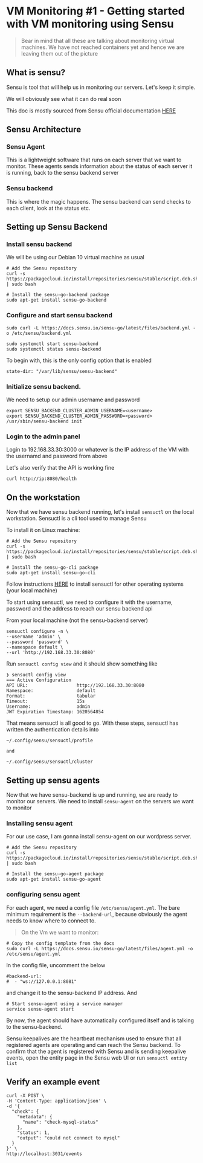# VM Monitoring #1 - Getting started with VM monitoring using Sensu

> Bear in mind that all these are talking about monitoring virtual machines. We have not reached
containers yet and hence we are leaving them out of the picture

## What is sensu?

Sensu is tool that will help us in monitoring our servers. Let's keep it simple.

We will obviously see what it can do real soon


This doc is mostly sourced from Sensu official documentation [HERE](https://docs.sensu.io/sensu-go/latest/operations/deploy-sensu/install-sensu/)


## Sensu Architecture

### Sensu Agent

This is a lightweight software that runs on each server that we want to monitor.
These agents sends information about the status of each server it is running, back to the
sensu backend server

### Sensu backend

This is where the magic happens. The sensu backend can send checks to each client, 
look at the status etc. 


## Setting up Sensu Backend

### Install sensu backend

We will be using our Debian 10 virtual machine as usual

```
# Add the Sensu repository
curl -s https://packagecloud.io/install/repositories/sensu/stable/script.deb.sh | sudo bash

# Install the sensu-go-backend package
sudo apt-get install sensu-go-backend
```

### Configure and start sensu backend

```
sudo curl -L https://docs.sensu.io/sensu-go/latest/files/backend.yml -o /etc/sensu/backend.yml

sudo systemctl start sensu-backend
sudo systemctl status sensu-backend
```


To begin with, this is the only config option that is enabled

```
state-dir: "/var/lib/sensu/sensu-backend"
```

### Initialize sensu backend.

We need to setup our admin username and password

```
export SENSU_BACKEND_CLUSTER_ADMIN_USERNAME=<username>
export SENSU_BACKEND_CLUSTER_ADMIN_PASSWORD=<password>
/usr/sbin/sensu-backend init
```


### Login to the admin panel

Login to 192.168.33.30:3000 or whatever is the IP address of the VM with the usernamd
and password from above

Let's also verify that the API is working fine

```
curl http://ip:8080/health
```


## On the workstation

Now that we have sensu backend running, let's install `sensuctl` on the local workstation.
Sensuctl is a cli tool used to manage Sensu

To install it on Linux machine:

```
# Add the Sensu repository
curl -s https://packagecloud.io/install/repositories/sensu/stable/script.deb.sh | sudo bash

# Install the sensu-go-cli package
sudo apt-get install sensu-go-cli
```
Follow instructions [HERE](https://docs.sensu.io/sensu-go/latest/operations/deploy-sensu/install-sensu/#install-sensuctl) to install
sensuctl for other operating systems (your local machine)


To start using sensuctl, we need to configure it with the username, password and the
address to reach our sensu backend api


From your local machine (not the sensu-backend server)
```
sensuctl configure -n \
--username 'admin' \
--password 'password' \
--namespace default \
--url 'http://192.168.33.30:8080'
```

Run `sensuctl config view` and it should show something like

```
❯ sensuctl config view
=== Active Configuration
API URL:                  http://192.168.33.30:8080
Namespace:                default
Format:                   tabular
Timeout:                  15s
Username:                 admin
JWT Expiration Timestamp: 1620564854
```

That means sensuctl is all good to go. With these steps, sensuctl has written the authentication details into 
```
~/.config/sensu/sensuctl/profile

and

~/.config/sensu/sensuctl/cluster
```


## Setting up sensu agents

Now that we have sensu-backend is up and running, we are ready to monitor our servers.
We need to install `sensu-agent` on the servers we want to monitor


### Installing sensu agent
For our use case, I am gonna install sensu-agent on our wordpress server.

```
# Add the Sensu repository
curl -s https://packagecloud.io/install/repositories/sensu/stable/script.deb.sh | sudo bash

# Install the sensu-go-agent package
sudo apt-get install sensu-go-agent
```

### configuring sensu agent

For each agent, we need a config file `/etc/sensu/agent.yml`. The bare minimum requirement is the `--backend-url`, because obviously the agent needs to know where to connect to.

> On the Vm we want to monitor:

```
# Copy the config template from the docs
sudo curl -L https://docs.sensu.io/sensu-go/latest/files/agent.yml -o /etc/sensu/agent.yml
```

In the config file, uncomment the below
```
#backend-url:
#  - "ws://127.0.0.1:8081"
```
and change it to the sensu-backend IP address. And
```
# Start sensu-agent using a service manager
service sensu-agent start
```

By now, the agent should have automatically configured itself and is talking to the sensu-backend. 

Sensu keepalives are the heartbeat mechanism used to ensure that all registered agents are operating and can reach the Sensu backend. To confirm that the agent is registered with Sensu and is sending keepalive events, open the entity page in the Sensu web UI or run `sensuctl entity list`

## Verify an example event

```
curl -X POST \
-H 'Content-Type: application/json' \
-d '{
  "check": {
    "metadata": {
      "name": "check-mysql-status"
    },
    "status": 1,
    "output": "could not connect to mysql"
  }
}' \
http://localhost:3031/events
```

